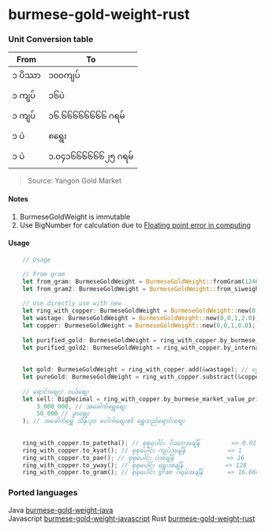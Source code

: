 # burmese-gold-weight-rust
### Unit Conversion table
|From|To|
|--|--|
|၁ ပိဿာ| ၁၀၀ကျပ်|
|၁ ကျပ်| ၁၆ပဲ|
|၁ ကျပ်| ၁၆.၆၆၆၆၆၆၆၆ ဂရမ်|
|၁ ပဲ| ၈ရွေး|
|၁ ပဲ| ၁.၀၄၁၆၆၆၆၆၆၂၅ ဂရမ်|

> Source: Yangon Gold Market

#### Notes
1. BurmeseGoldWeight is immutable
2. Use BigNumber for calculation due to [Floating point error in computing](https://betterprogramming.pub/why-is-0-1-0-2-not-equal-to-0-3-in-most-programming-languages-99432310d476)

#### Usage
```rust
    // Usage

    // From gram
    let from_gram: BurmeseGoldWeight = BurmeseGoldWeight::fromGram(12465);
    let from_gram2: BurmeseGoldWeight = BurmeseGoldWeight::from_siweight(&SIWeight::new(123465));
    
    // Use directly use with new
    let ring_with_copper: BurmeseGoldWeight = BurmeseGoldWeight::new(0, 1, 0, 0.0); // ရွှေထည် ၁ကျပ်သား
    let wastage: BurmeseGoldWeight = BurmeseGoldWeight::new(0,0,1,2.0); // အလျေ့ာအတွက် ၁ပဲ ၂ရွေး
    let copper: BurmeseGoldWeight = BurmeseGoldWeight::new(0,0,1,0.0); // ကြေး(အတွင်းစပ်) ၁ပဲ
    
    let purified_gold: BurmeseGoldWeight = ring_with_copper.by_burmese_gold_quality(15); // ၁၅ပဲရည် အခေါက်ရွှေချွတ်ပြီး
    let purified_gold2: BurmeseGoldWeight = ring_with_copper.by_international_gold_quality(22); // 22/24 K အခေါက်ရွှေချွတ်ပြီး
    
    
    let gold: BurmeseGoldWeight = ring_with_copper.add(&wastage); // ရွှေထည် + အလျော့အတွက် = အထည်လုပ် အချိန်
    let pureGold: BurmeseGoldWeight = ring_with_copper.substract(&copper); // ရွှေထည် - ကြေး = အခေါက်
    
    // ရောင်းစျေး/ ဝယ်စျေး
    let sell: BigDecimal = ring_with_copper.by_burmese_market_value_price(
        3_000_000, // အခေါက်ရွှေစျေး
        50_000 // ခွာစျေး
    ); // အခေါက်ရွှေ သိန်း၃၀ ပေါက်စျေး၏ ရွှေထည်ရောင်းစျေး
    
    
    ring_with_copper.to_patetha(); // စုစုပေါင်း ပိဿာအချိန်         => 0.01
    ring_with_copper.to_kyat(); // စုစုပေါင်း ကျပ်အချိန်            => 1
    ring_with_copper.to_pae(); // စုစုပေါင်း ပဲအချိန်               => 16
    ring_with_copper.to_yway(); // စုစုပေါင်း ရွှေးအချိန်            => 128 
    ring_with_copper.to_gram(); // စုစုပေါင်း gram ဂရမ်အချိန်       => 16.66666666
```


### Ported languages
Java [burmese-gold-weight-java](https://github.com/jianshangquan/burmese-gold-weight-java) \
Javascript [burmese-gold-weight-javascript](https://github.com/jianshangquan/burmese-weight-js)
Rust [burmese-gold-weight-rust](https://github.com/jianshangquan/burmese-weight-rust)